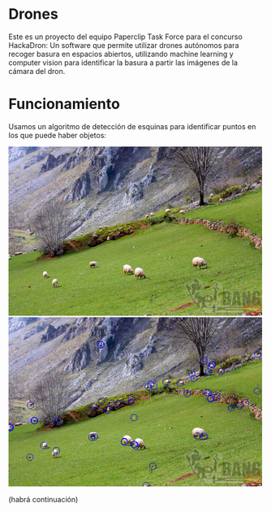 # Drones
Este es un proyecto del equipo Paperclip Task Force para el concurso HackaDron:
Un software que permite utilizar drones autónomos para recoger basura en espacios abiertos, utilizando machine learning y computer vision para identificar la basura a partir las imágenes de la cámara del dron.

# Funcionamiento

Usamos un algoritmo de detección de esquinas para identificar puntos en los que puede haber objetos:

[![Imagen](https://github.com/gonthalo/Drones/blob/master/prado.jpg)](http://gonthalo.github.io/Drones "Original")
[![Imagen](https://github.com/gonthalo/Drones/blob/master/resultado.png)](http://gonthalo.github.io/Drones "Puntos identificados")

(habrá continuación)
